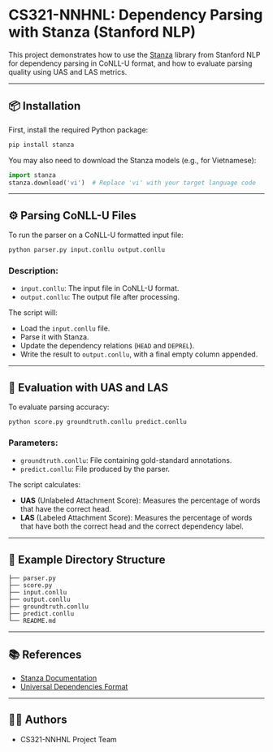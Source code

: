 # CS321-NNHNL: Dependency Parsing with Stanza (Stanford NLP)

This project demonstrates how to use the [Stanza](https://stanfordnlp.github.io/stanza/) library from Stanford NLP for dependency parsing in CoNLL-U format, and how to evaluate parsing quality using UAS and LAS metrics.

---

## 📦 Installation

First, install the required Python package:

```bash
pip install stanza
```

You may also need to download the Stanza models (e.g., for Vietnamese):

```python
import stanza
stanza.download('vi')  # Replace 'vi' with your target language code
```

---

## ⚙️ Parsing CoNLL-U Files

To run the parser on a CoNLL-U formatted input file:

```bash
python parser.py input.conllu output.conllu
```

### Description:
- `input.conllu`: The input file in CoNLL-U format.
- `output.conllu`: The output file after processing.

The script will:
- Load the `input.conllu` file.
- Parse it with Stanza.
- Update the dependency relations (`HEAD` and `DEPREL`).
- Write the result to `output.conllu`, with a final empty column appended.

---

## 🧪 Evaluation with UAS and LAS

To evaluate parsing accuracy:

```bash
python score.py groundtruth.conllu predict.conllu
```

### Parameters:
- `groundtruth.conllu`: File containing gold-standard annotations.
- `predict.conllu`: File produced by the parser.

The script calculates:
- **UAS** (Unlabeled Attachment Score): Measures the percentage of words that have the correct head.
- **LAS** (Labeled Attachment Score): Measures the percentage of words that have both the correct head and the correct dependency label.

---

## 📁 Example Directory Structure

```
├── parser.py
├── score.py
├── input.conllu
├── output.conllu
├── groundtruth.conllu
├── predict.conllu
└── README.md
```

---

## 📚 References

- [Stanza Documentation](https://stanfordnlp.github.io/stanza/)
- [Universal Dependencies Format](https://universaldependencies.org/format.html)

---

## 👩‍💻 Authors

- CS321-NNHNL Project Team
